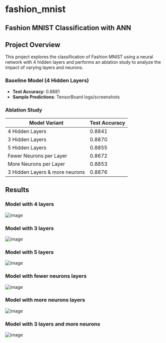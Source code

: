 # fashion_mnist
## Fashion MNIST Classification with ANN

## Project Overview
This project explores the classification of Fashion MNIST using a neural network with 4 hidden layers and performs an ablation study to analyze the impact of varying layers and neurons.



### Baseline Model (4 Hidden Layers)
- **Test Accuracy**: 0.8881
- **Sample Predictions**: TensorBoard logs/screenshots

### Ablation Study
| Model Variant                 | Test Accuracy     |
|-------------------------------|-------------------|
| 4 Hidden Layers               | 0.8841            |
| 3 Hidden Layers               | 0.8870            |
| 5 Hidden Layers               | 0.8855            |
| Fewer Neurons per Layer       | 0.8672            |
| More Neurons per Layer        | 0.8853            |
| 3 Hidden Layers & more neurons| 0.8876            |


## Results 

### Model with 4 layers
![image](https://github.com/user-attachments/assets/7d744ddf-1129-4ccd-bdc4-6b85e9a5c131)

### Model with 3 layers
![image](https://github.com/user-attachments/assets/6c036ed4-d1f5-4a9d-8241-15a6f3638011)

### Model with 5 layers
![image](https://github.com/user-attachments/assets/e3704c5f-16d2-421a-8a81-bace5929bfaa)

### Model with fewer neurons layers
![image](https://github.com/user-attachments/assets/d51e4128-7e06-445a-80d4-fe2eb65c8f48)

### Model with more neurons layers
![image](https://github.com/user-attachments/assets/c3dbb03a-3c4a-4226-bef8-e60fd530571b)

### Model with 3 layers and more neurons
![image](https://github.com/user-attachments/assets/9150ad12-6ff4-421f-b073-1c5d883fd3da)

